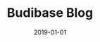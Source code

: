 ---
title: "Budibase Blog"
description: "The Budibase blog will help you learn about application development and workplace automation."
images:
- budibase-logo.jpg
type: blog
layout: list
date: 2019-01-01
---